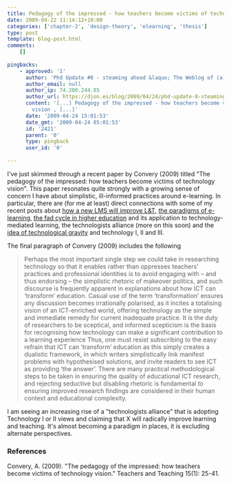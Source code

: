 ```yaml
---
title: Pedagogy of the impressed - how teachers become victims of technology vision
date: 2009-04-22 11:14:12+10:00
categories: ['chapter-2', 'design-theory', 'elearning', 'thesis']
type: post
template: blog-post.html
comments:
    []
    
pingbacks:
    - approved: '1'
      author: 'Phd Update #8 - steaming ahead &laquo; The Weblog of (a) David Jones'
      author_email: null
      author_ip: 74.200.244.85
      author_url: https://djon.es/blog/2009/04/24/phd-update-8-steaming-ahead/
      content: '[...] Pedagogy of the impressed - how teachers become victims of technology
        vision , [...]'
      date: '2009-04-24 15:01:53'
      date_gmt: '2009-04-24 05:01:53'
      id: '2421'
      parent: '0'
      type: pingback
      user_id: '0'
    
---
```

I've just skimmed through a recent paper by Convery (2009) titled "The pedagogy of the impressed: how teachers become victims of technology vision". This paper resonates quite strongly with a growing sense of concern I have about simplistic, ill-informed practices around e-learning. In particular, there are (for me at least) direct connections with some of my recent posts about [how a new LMS will improve L&T](/blog2/2009/04/20/performance-degradation-impact-of-new-lms-implementation/), [the paradigms of e-learning](/blog2/2009/04/20/the-paradigms-of-e-learning/), [the fad cycle in higher education](/blog2/2009/04/06/birnbaums-fad-cycle-in-higher-education/) and its application to technology-mediated learning, the technologists alliance (more on this soon) and the [idea of technological gravity](/blog2/2009/04/09/edupunk-rules-technology-i-ii-and-3-understanding-and-improving-the-practice-of-instructional-technology/) and technology I, II and III.

The final paragraph of Convery (2009) includes the following

> Perhaps the most important single step we could take in researching technology so that it enables rather than oppresses teachers’ practices and professional identities is to avoid engaging with – and thus endorsing – the simplistic rhetoric of makeover politics, and such discourse is frequently apparent in explanations about how ICT can ‘transform’ education. Casual use of the term ‘transformation’ ensures any discussion becomes irrationally polarised, as it incites a totalising vision of an ICT-enriched world, offering technology as the simple and immediate remedy for current inadequate practice. It is the duty of researchers to be sceptical, and informed scepticism is the basis for recognising how technology can make a significant contribution to a learning experience Thus, one must resist subscribing to the easy refrain that ICT can ‘transform’ education as this simply creates a dualistic framework, in which writers simplistically link manifest problems with hypothesised solutions, and invite readers to see ICT as providing ‘the answer’. There are many practical methodological steps to be taken in ensuring the quality of educational ICT research, and rejecting seductive but disabling rhetoric is fundamental to ensuring improved research findings are considered in their human context and educational complexity.

I am seeing an increasing rise of a "technologists alliance" that is adopting Technology I or II views and claiming that X will radically improve learning and teaching. It's almost becoming a paradigm in places, it is excluding alternate perspectives.

### References

Convery, A. (2009). "The pedagogy of the impressed: how teachers become victims of technology vision." Teachers and Teaching 15(1): 25-41.
